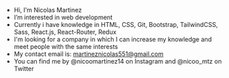 - Hi, I’m Nicolas Martinez
- I’m interested in web development
- Currently i have knowledge in HTML, CSS, Git, Bootstrap, TailwindCSS, Sass, React.js, React-Router, Redux
- I'm looking for a company in which I can increase my knowledge and meet people with the same interests
- My contact email is: martineznicolas551@gmail.com 
- You can find me by @nicoomartinez14 on Instagram and @nicoo_mtz on Twitter
